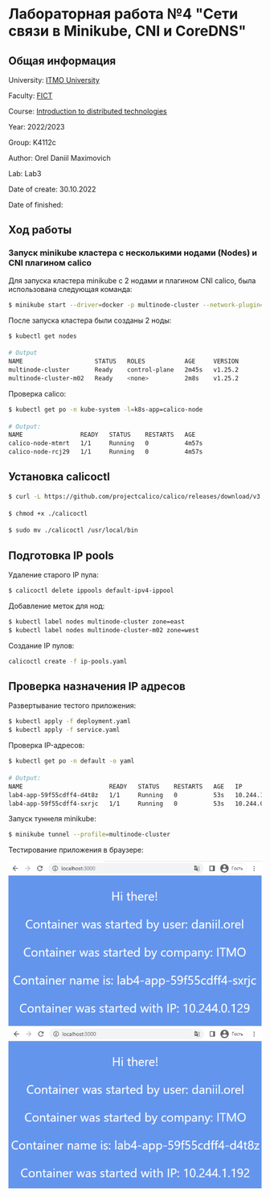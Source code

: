 # Лабораторная работа №4 "Сети связи в Minikube, CNI и CoreDNS"

## Общая информация

University: [ITMO University](https://itmo.ru/ru/)

Faculty: [FICT](https://fict.itmo.ru)

Course: [Introduction to distributed technologies](https://github.com/itmo-ict-faculty/introduction-to-distributed-technologies)

Year: 2022/2023

Group: K4112c

Author: Orel Daniil Maximovich

Lab: Lab3

Date of create: 30.10.2022

Date of finished:

## Ход работы

### Запуск minikube кластера с несколькими нодами (Nodes) и CNI плагином calico

Для запуска кластера minikube с 2 нодами и плагином CNI calico, была использована следующая команда: 

```bash
$ minikube start --driver=docker -p multinode-cluster --network-plugin=cni --cni=calico --nodes=2 --kubernetes-version=v1.24.0
```

После запуска кластера были созданы 2 ноды:

```bash
$ kubectl get nodes

# Output
NAME                    STATUS   ROLES           AGE     VERSION
multinode-cluster       Ready    control-plane   2m45s   v1.25.2
multinode-cluster-m02   Ready    <none>          2m8s    v1.25.2
```

Проверка calico:

```bash
$ kubectl get po -n kube-system -l=k8s-app=calico-node

# Output:
NAME                READY   STATUS    RESTARTS   AGE
calico-node-mtmrt   1/1     Running   0          4m57s
calico-node-rcj29   1/1     Running   0          4m57s
```

## Установка calicoctl

```bash
$ curl -L https://github.com/projectcalico/calico/releases/download/v3.24.3/calicoctl-linux-amd64 -o calicoctl

$ chmod +x ./calicoctl

$ sudo mv ./calicoctl /usr/local/bin
```

## Подготовка IP pools

Удаление старого IP пула:

```bash
$ calicoctl delete ippools default-ipv4-ippool
```

Добавление меток для нод:

```bash
$ kubectl label nodes multinode-cluster zone=east
$ kubectl label nodes multinode-cluster-m02 zone=west
```

Создание IP пулов:

```bash
calicoctl create -f ip-pools.yaml
```

## Проверка назначения IP адресов

Развертывание тестого приложения:

```bash
$ kubectl apply -f deployment.yaml
$ kubectl apply -f service.yaml
```

Проверка IP-адресов:

```bash
$ kubectl get po -n default -o yaml

# Output:
NAME                        READY   STATUS    RESTARTS   AGE   IP             NODE                    NOMINATED NODE   READINESS GATES
lab4-app-59f55cdff4-d4t8z   1/1     Running   0          53s   10.244.1.192   multinode-cluster-m02   <none>           <none>
lab4-app-59f55cdff4-sxrjc   1/1     Running   0          53s   10.244.0.129   multinode-cluster       <none>           <none>
```

Запуск туннеля minikube:

```bash
$ minikube tunnel --profile=multinode-cluster
```

Тестирование приложения в браузере:

<img src="img/app1.png" alt="drawing" width="600"/>

<img src="img/app2.png" alt="drawing" width="600"/>

